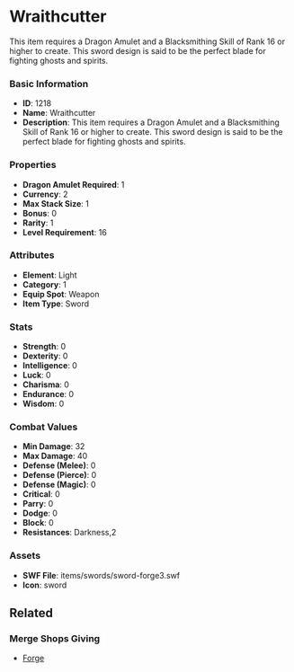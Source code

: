 # Wraithcutter

This item requires a Dragon Amulet and a Blacksmithing Skill of Rank 16 or higher to create. This sword design is said to be the perfect blade for fighting ghosts and spirits. 

### Basic Information

- **ID**: 1218
- **Name**: Wraithcutter
- **Description**: This item requires a Dragon Amulet and a Blacksmithing Skill of Rank 16 or higher to create. This sword design is said to be the perfect blade for fighting ghosts and spirits. 

### Properties

- **Dragon Amulet Required**: 1
- **Currency**: 2
- **Max Stack Size**: 1
- **Bonus**: 0
- **Rarity**: 1
- **Level Requirement**: 16

### Attributes

- **Element**: Light
- **Category**: 1
- **Equip Spot**: Weapon
- **Item Type**: Sword

### Stats

- **Strength**: 0
- **Dexterity**: 0
- **Intelligence**: 0
- **Luck**: 0
- **Charisma**: 0
- **Endurance**: 0
- **Wisdom**: 0

### Combat Values

- **Min Damage**: 32
- **Max Damage**: 40
- **Defense (Melee)**: 0
- **Defense (Pierce)**: 0
- **Defense (Magic)**: 0
- **Critical**: 0
- **Parry**: 0
- **Dodge**: 0
- **Block**: 0
- **Resistances**: Darkness,2

### Assets

- **SWF File**: items/swords/sword-forge3.swf
- **Icon**: sword

## Related

### Merge Shops Giving

- [Forge](../merge-shops/32-forge.md)

